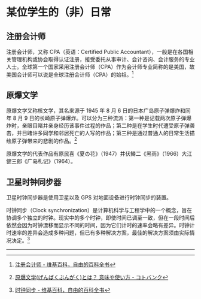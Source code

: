 # 某位学生的（非）日常

## 注册会计师

注册会计师，又称 CPA（英语：Certified Public Accountant），一般是在各国相关管理机构或协会取得认证注册，接受委托从事审计、会计咨询、会计服务的专业人士。全球第一个国家采用注册会计师（CPA）作为会计师专业简称的是美国，故美国会计师可以说是全球注册会计师（CPA）的始祖。[^1]

## 原爆文学

原爆文学又称核文学，其名来源于 1945 年 8 月 6 日的日本广岛原子弹爆炸和同年 8 月 9 日的长崎原子弹爆炸。可以分为三种流派：第一种是记载两次原子弹爆炸时，亲眼目睹并亲身经历该事件过程的作品；第二种是在学生时代遭受原子弹袭击，并目睹许多同学和邻居死亡的人写的作品；第三种是通过普通人的日常生活描绘原子弹带来的悲剧的作品。[^2]

原爆文学的代表作品有原民喜《夏の花》（1947）井伏鳟二《黑雨》（1966）大江健三郎《广岛札记》（1964）。

## 卫星时钟同步器

卫星时钟同步器是使用卫星以及 GPS 对地面设备进行时钟同步的装置。

时钟同步（Clock synchronization）是计算机科学与工程学中的一个概念，旨在协调多个独立的时钟。现实中的多个时钟，即使时间已调至一致，但在一段时间后依然会因为时钟漂移而显示不同的时间，因为它们计时的速率会略有差异。时钟计时速率的差异会造成多种问题，但已有多种解决方案，最佳的解决方案须由实际情况决定。[^3]

---

[^1]: [注册会计师 - 维基百科，自由的百科全书](https://zh.wikipedia.org/wiki/%E6%B3%A8%E5%86%8C%E4%BC%9A%E8%AE%A1%E5%B8%88)
[^2]: [原爆文学(げんばくぶんがく)とは？ 意味や使い方 - コトバンク](https://kotobank.jp/word/%E5%8E%9F%E7%88%86%E6%96%87%E5%AD%A6-161903)
[^3]: [时钟同步 - 维基百科，自由的百科全书](https://zh.wikipedia.org/wiki/%E6%97%B6%E9%92%9F%E5%90%8C%E6%AD%A5)

